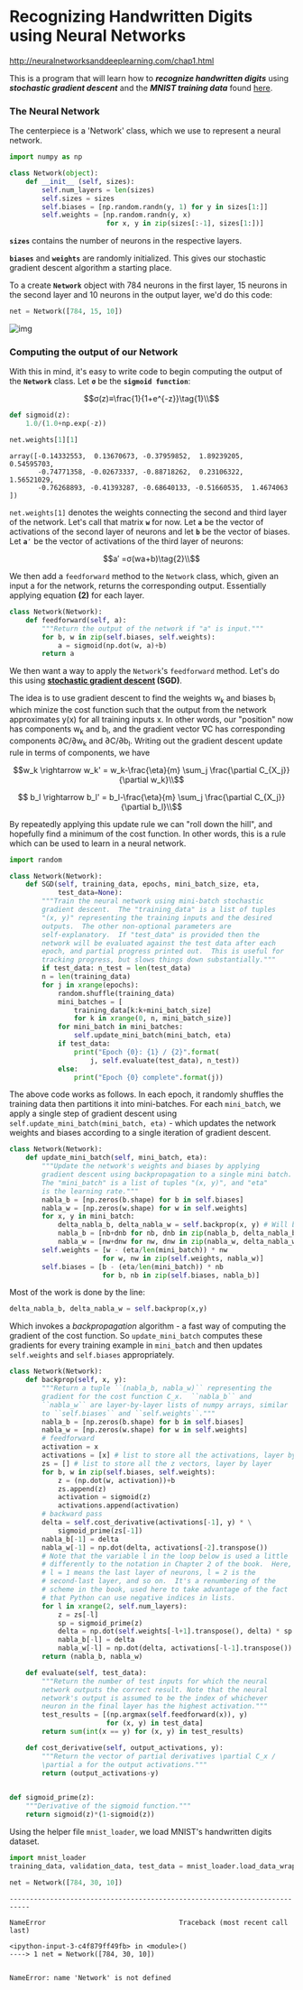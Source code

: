 
# Recognizing Handwritten Digits using Neural Networks

http://neuralnetworksanddeeplearning.com/chap1.html

This is a program that will learn how to **_recognize handwritten digits_** using **_stochastic gradient descent_** and the **_MNIST training data_** found [here](https://github.com/mnielsen/neural-networks-and-deep-learning/archive/master.zip).

### The Neural Network

The centerpiece is a 'Network' class, which we use to represent a neural network.


```python
import numpy as np

class Network(object):
    def __init__ (self, sizes):
        self.num_layers = len(sizes)
        self.sizes = sizes
        self.biases = [np.random.randn(y, 1) for y in sizes[1:]]
        self.weights = [np.random.randn(y, x)
                        for x, y in zip(sizes[:-1], sizes[1:])]
```

**`sizes`** contains the number of neurons in the respective layers. 

**`biases`** and **`weights`** are randomly initialized. This gives our stochastic gradient descent algorithm a starting place.

To a create **`Network`** object with 784 neurons in the first layer, 15 neurons in the second layer and 10 neurons in the output layer, we'd do this code: 


```python
net = Network([784, 15, 10])
```

![img](http://neuralnetworksanddeeplearning.com/images/tikz12.png)

### Computing the output of our Network

With this in mind, it's easy to write code to begin computing the output of the **`Network`** class. Let **`σ`** be the **`sigmoid function`**:

$$σ(z)≡\frac{1}{1+e^{-z}}\tag{1}\\$$



```python
def sigmoid(z):
    1.0/(1.0+np.exp(-z))
```


```python
net.weights[1][1]
```




    array([-0.14332553,  0.13670673, -0.37959852,  1.89239205,  0.54595703,
           -0.74771358, -0.02673337, -0.88718262,  0.23106322,  1.56521029,
           -0.76268893, -0.41393287, -0.68640133, -0.51660535,  1.4674063 ])



`net.weights[1]` denotes the weights connecting the second and third layer of the network. Let's call that matrix **`w`** for now. Let **`a`** be the vector of activations of the second layer of neurons and let **`b`** be the vector of biases. Let **`a′`** be the vector of activations of the third layer of neurons:

$$a′ =σ(wa+b)\tag{2}\\$$

We then add a `feedforward` method to the `Network` class, which, given an input a for the network, returns the corresponding output. Essentially applying equation **(2)** for each layer.


```python
class Network(Network):
    def feedforward(self, a):
        """Return the output of the network if "a" is input."""
        for b, w in zip(self.biases, self.weights):
            a = sigmoid(np.dot(w, a)+b)
        return a
```

We then want a way to apply the `Network`'s `feedforward` method. Let's do this using **[stochastic gradient descent](http://alexminnaar.com/deep-learning-basics-neural-networks-backpropagation-and-stochastic-gradient-descent.html) (SGD)**.

The idea is to use gradient descent to find the weights w<sub>k</sub> and biases b<sub>l</sub> which minize the cost function such that the output from the network approximates y(x) for all training inputs x. In other words, our "position" now has components w<sub>k</sub> and b<sub>l</sub>, and the gradient vector ∇C has corresponding components ∂C/∂w<sub>k</sub> and ∂C/∂b<sub>l</sub>. Writing out the gradient descent update rule in terms of components, we have

$$w_k \rightarrow w_k' = w_k-\frac{\eta}{m}
  \sum_j \frac{\partial C_{X_j}}{\partial w_k}\\$$

$$ b_l  \rightarrow  b_l' = b_l-\frac{\eta}{m}
  \sum_j \frac{\partial C_{X_j}}{\partial b_l}\\$$
  
By repeatedly applying this update rule we can "roll down the hill", and hopefully find a minimum of the cost function. In other words, this is a rule which can be used to learn in a neural network.


```python
import random

class Network(Network):
    def SGD(self, training_data, epochs, mini_batch_size, eta,
            test_data=None):
        """Train the neural network using mini-batch stochastic
        gradient descent.  The "training_data" is a list of tuples
        "(x, y)" representing the training inputs and the desired
        outputs.  The other non-optional parameters are
        self-explanatory.  If "test_data" is provided then the
        network will be evaluated against the test data after each
        epoch, and partial progress printed out.  This is useful for
        tracking progress, but slows things down substantially."""
        if test_data: n_test = len(test_data)
        n = len(training_data)
        for j in xrange(epochs):
            random.shuffle(training_data)
            mini_batches = [
                training_data[k:k+mini_batch_size]
                for k in xrange(0, n, mini_batch_size)]
            for mini_batch in mini_batches:
                self.update_mini_batch(mini_batch, eta)
            if test_data:
                print("Epoch {0}: {1} / {2}".format(
                    j, self.evaluate(test_data), n_test))
            else:
                print("Epoch {0} complete".format(j))
```

The above code works as follows. In each epoch, it randomly shuffles the training data then partitions it into mini-batches. For each `mini_batch`, we apply a single step of gradient descent using `self.update_mini_batch(mini_batch, eta)` - which updates the network weights and biases according to a single iteration of gradient descent.


```python
class Network(Network):
    def update_mini_batch(self, mini_batch, eta):
        """Update the network's weights and biases by applying
        gradient descent using backpropagation to a single mini batch.
        The "mini_batch" is a list of tuples "(x, y)", and "eta"
        is the learning rate."""
        nabla_b = [np.zeros(b.shape) for b in self.biases]
        nabla_w = [np.zeros(w.shape) for w in self.weights]
        for x, y in mini_batch:
            delta_nabla_b, delta_nabla_w = self.backprop(x, y) # Will be defined below
            nabla_b = [nb+dnb for nb, dnb in zip(nabla_b, delta_nabla_b)]
            nabla_w = [nw+dnw for nw, dnw in zip(nabla_w, delta_nabla_w)]
        self.weights = [w - (eta/len(mini_batch)) * nw
                       for w, nw in zip(self.weights, nabla_w)]
        self.biases = [b - (eta/len(mini_batch)) * nb
                       for b, nb in zip(self.biases, nabla_b)]
```

Most of the work is done by the line: 
```python
delta_nabla_b, delta_nabla_w = self.backprop(x,y)
```
Which invokes a *backpropagation* algorithm - a fast way of computing the gradient of the cost function. So `update_mini_batch` computes these gradients for every training example in `mini_batch` and then updates `self.weights` and `self.biases` appropriately.


```python
class Network(Network):
    def backprop(self, x, y):
        """Return a tuple ``(nabla_b, nabla_w)`` representing the
        gradient for the cost function C_x.  ``nabla_b`` and
        ``nabla_w`` are layer-by-layer lists of numpy arrays, similar
        to ``self.biases`` and ``self.weights``."""
        nabla_b = [np.zeros(b.shape) for b in self.biases]
        nabla_w = [np.zeros(w.shape) for w in self.weights]
        # feedforward
        activation = x
        activations = [x] # list to store all the activations, layer by layer
        zs = [] # list to store all the z vectors, layer by layer
        for b, w in zip(self.biases, self.weights):
            z = (np.dot(w, activation))+b
            zs.append(z)
            activation = sigmoid(z)
            activations.append(activation)
        # backward pass
        delta = self.cost_derivative(activations[-1], y) * \
            sigmoid_prime(zs[-1])
        nabla_b[-1] = delta
        nabla_w[-1] = np.dot(delta, activations[-2].transpose())
        # Note that the variable l in the loop below is used a little
        # differently to the notation in Chapter 2 of the book.  Here,
        # l = 1 means the last layer of neurons, l = 2 is the
        # second-last layer, and so on.  It's a renumbering of the
        # scheme in the book, used here to take advantage of the fact
        # that Python can use negative indices in lists.
        for l in xrange(2, self.num_layers):
            z = zs[-l]
            sp = sigmoid_prime(z)
            delta = np.dot(self.weights[-l+1].transpose(), delta) * sp
            nabla_b[-l] = delta
            nabla_w[-l] = np.dot(delta, activations[-l-1].transpose())
        return (nabla_b, nabla_w)

    def evaluate(self, test_data):
        """Return the number of test inputs for which the neural
        network outputs the correct result. Note that the neural
        network's output is assumed to be the index of whichever
        neuron in the final layer has the highest activation."""
        test_results = [(np.argmax(self.feedforward(x)), y)
                        for (x, y) in test_data]
        return sum(int(x == y) for (x, y) in test_results)

    def cost_derivative(self, output_activations, y):
        """Return the vector of partial derivatives \partial C_x /
        \partial a for the output activations."""
        return (output_activations-y)

    
def sigmoid_prime(z):
    """Derivative of the sigmoid function."""
    return sigmoid(z)*(1-sigmoid(z))
```

Using the helper file `mnist_loader`, we load MNIST's handwritten digits dataset.


```python
import mnist_loader
training_data, validation_data, test_data = mnist_loader.load_data_wrapper()
```


```python
net = Network([784, 30, 10])
```


    ---------------------------------------------------------------------------

    NameError                                 Traceback (most recent call last)

    <ipython-input-3-c4f879ff49fb> in <module>()
    ----> 1 net = Network([784, 30, 10])
    

    NameError: name 'Network' is not defined



```python

```
